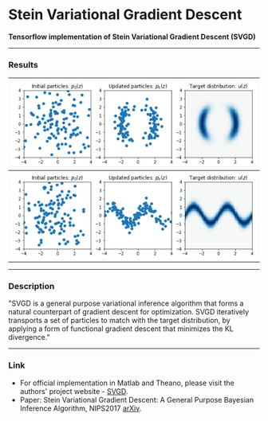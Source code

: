 # Stein Variational Gradient Descent 

**Tensorflow implementation of Stein Variational Gradient Descent (SVGD)**


- - - 

### Results

 ![](/results/toy1.png) |  
 :-------------------------:|
  ![](/results/toy2.png) |  



-------------

### Description
"SVGD is a general purpose variational inference algorithm that forms a natural counterpart of gradient descent for optimization. SVGD iteratively transports a set of particles to match with the target distribution, by applying a form of functional gradient descent that minimizes the KL divergence."

-------------

### Link
  - For official implementation in Matlab and Theano, please visit the authors' project website - [SVGD](http://www.cs.dartmouth.edu/~dartml/project.html?p=vgd).
  - Paper: Stein Variational Gradient Descent: A General Purpose Bayesian Inference Algorithm, NIPS2017 [arXiv](https://arxiv.org/abs/1608.04471).
